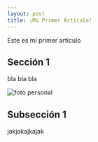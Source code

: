 ```yaml
---
layout: post
title: ¡Mi Primer Artículo!
---
```


Este es mi primer artículo

## Sección 1

bla bla bla

![foto personal](https://github.com/matthy11.github.io/images/630184-IMG_20190826_WA0002__2_.jpg)

## Subsección 1

jakjakajkajak
